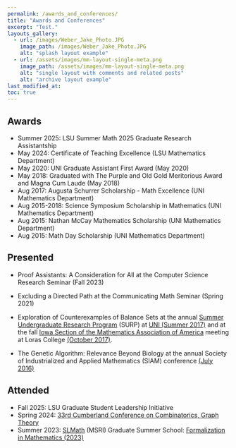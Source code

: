 ```yaml
---
permalink: /awards_and_conferences/
title: "Awards and Conferences"
excerpt: "Test."
layouts_gallery:
  - url: /images/Weber_Jake_Photo.JPG
    image_path: /images/Weber_Jake_Photo.JPG
    alt: "splash layout example"
  - url: /assets/images/mm-layout-single-meta.png
    image_path: /assets/images/mm-layout-single-meta.png
    alt: "single layout with comments and related posts"
    alt: "archive layout example"
last_modified_at: 
toc: true
---
```


## Awards

- Summer 2025: LSU Summer Math 2025 Graduate Research Assistantship
- May 2024: Certificate of Teaching Excellence (LSU Mathematics Department)
- May 2020: UNI Graduate Assistant First Award (May 2020)
- May 2018: Graduated with The Purple and Old Gold Meritorious Award and Magna Cum Laude (May 2018)
- Aug 2017: Augusta Schurrer Scholarship - Math Excellence (UNI Mathematics Department)
- Aug 2015-2018: Science Symposium Scholarship in Mathematics (UNI Mathematics Department)
- Aug 2015: Nathan McCay Mathematics Scholarship (UNI Mathematics Department)
- Aug 2015: Math Day Scholarship (UNI Mathematics Department)

## Presented
- Proof Assistants: A Consideration for All at the Computer Science Research Seminar (Fall 2023)
- Excluding a Directed Path at the Communicating Math Seminar (Spring 2021)
- Exploration of Counterexamples of Balance Sets at the annual [Summer Undergraduate Research Program](https://scholarworks.uni.edu/surp/) (SURP) at [UNI (Summer 2017)](https://scholarworks.uni.edu/surp_programs/3/) and at the fall [Iowa Section of the Mathematics Association of America](https://www.iowa.maa.org) meeting at Loras College [(October 2017)](http://sections.maa.org/iowa/db/index.php/session/printSchedule).

- The Genetic Algorithm: Relevance Beyond Biology at the annual Society of Industrialized and Applied Mathematics (SIAM) conference [(July 2016)](https://meetings.siam.org/sess/dsp_programsess.cfm?SESSIONCODE=60178)

## Attended

- Fall 2025: LSU Graduate Student Leadership Initiative
- Spring 2024: [33rd Cumberland Conference on Combinatorics, Graph Theory](https://www.math.msstate.edu/cumberland-conference-2024)
- Summer 2023: [SLMath](https://www.slmath.org) (MSRI) Graduate Summer School: [Formalization in Mathematics (2023)](https://www.slmath.org/summer-schools/1021)